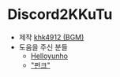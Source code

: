 # Discord2KKuTu

- 제작 [khk4912 (BGM)](https://github.com/khk4912) 
- 도움을 주신 분들
    * [Helloyunho](https://github.com/Helloyunho)
    * ["펀크"](https://github.com/rlacks628628 )  